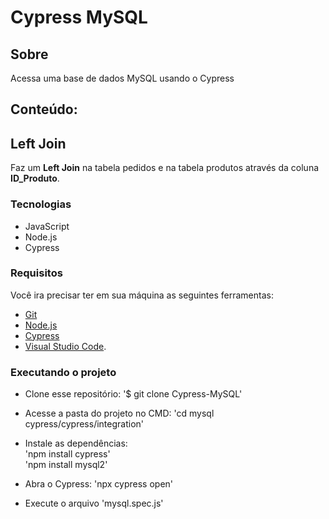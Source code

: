 # Cypress MySQL

## Sobre
Acessa uma base de dados MySQL usando o Cypress
## Conteúdo:
## Left Join
Faz um <strong>Left Join</strong> na tabela pedidos e na tabela produtos através da coluna <strong>ID_Produto</strong>.

### Tecnologias
- JavaScript
- Node.js
- Cypress

### Requisitos
Você ira precisar ter em sua máquina as seguintes ferramentas:
- [Git](https://git-scm.com)
- [Node.js](https://nodejs.org/en/)
- [Cypress](https://www.npmjs.com/package/cypress)
- [Visual Studio Code](https://code.visualstudio.com/).

### Executando o projeto
- Clone esse repositório:
'$ git clone Cypress-MySQL'

- Acesse a pasta do projeto no CMD:
'cd mysql cypress/cypress/integration'
- Instale as dependências: <br>
'npm install cypress' <br>
'npm install mysql2'
- Abra o Cypress:
'npx cypress open'
- Execute o arquivo 'mysql.spec.js'





